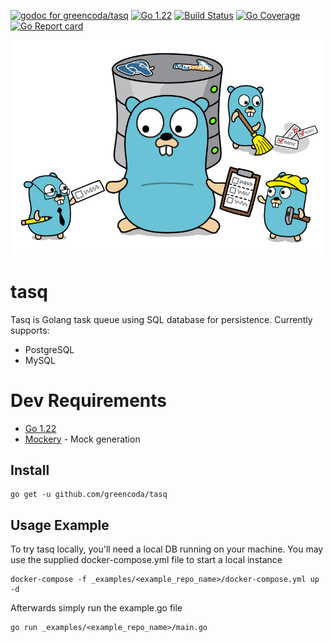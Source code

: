 [![godoc for greencoda/tasq][godoc-badge]][godoc-url]
[![Go 1.22][goversion-badge]][goversion-url]
[![Build Status][actions-badge]][actions-url]
[![Go Coverage][gocoverage-badge]][gocoverage-url]
[![Go Report card][goreportcard-badge]][goreportcard-url]

<p align="center"><img src=".github/splash_image.png" width="500"></p>

# tasq

Tasq is Golang task queue using SQL database for persistence.
Currently supports: 
- PostgreSQL
- MySQL

# Dev Requirements

- [Go 1.22](https://golang.org/doc/go1.22)
- [Mockery](https://github.com/vektra/mockery) - Mock generation

## Install

```shell
go get -u github.com/greencoda/tasq
```

## Usage Example

To try tasq locally, you'll need a local DB running on your machine. You may use the supplied docker-compose.yml file to start a local instance
```shell
docker-compose -f _examples/<example_repo_name>/docker-compose.yml up -d
```

Afterwards simply run the example.go file
```shell
go run _examples/<example_repo_name>/main.go
```

[godoc-badge]: https://pkg.go.dev/badge/github.com/greencoda/tasq
[godoc-url]: https://pkg.go.dev/github.com/greencoda/tasq
[actions-badge]: https://github.com/greencoda/tasq/actions/workflows/main.yml/badge.svg
[actions-url]: https://github.com/greencoda/tasq/actions/workflows/main.yml
[goversion-badge]: https://img.shields.io/badge/Go-1.22-%2300ADD8?logo=go
[goversion-url]: https://golang.org/doc/go1.22
[goreportcard-badge]: https://goreportcard.com/badge/github.com/greencoda/tasq
[goreportcard-url]: https://goreportcard.com/report/github.com/greencoda/tasq
[gocoverage-badge]: https://github.com/greencoda/tasq/wiki/coverage.svg
[gocoverage-url]: https://raw.githack.com/wiki/greencoda/tasq/coverage.html